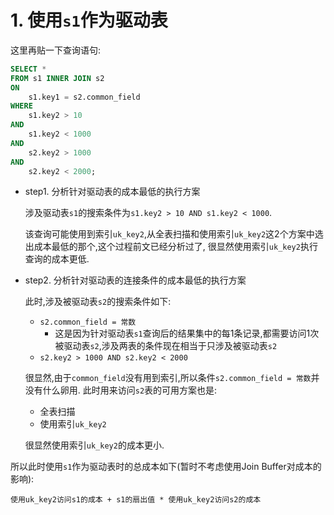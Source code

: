 # 1. 使用`s1`作为驱动表

这里再贴一下查询语句:

```sql
SELECT *
FROM s1 INNER JOIN s2 
ON
    s1.key1 = s2.common_field 
WHERE
    s1.key2 > 10
AND
    s1.key2 < 1000
AND
    s2.key2 > 1000
AND
    s2.key2 < 2000;
```

- step1. 分析针对驱动表的成本最低的执行方案

    涉及驱动表`s1`的搜索条件为`s1.key2 > 10 AND s1.key2 < 1000`.
    
    该查询可能使用到索引`uk_key2`,从全表扫描和使用索引`uk_key2`这2个方案中选出成本最低的那个,这个过程前文已经分析过了,
    很显然使用索引`uk_key2`执行查询的成本更低.

- step2. 分析针对驱动表的连接条件的成本最低的执行方案

    此时,涉及被驱动表`s2`的搜索条件如下:

    - `s2.common_field = 常数`
      - 这是因为针对驱动表`s1`查询后的结果集中的每1条记录,都需要访问1次被驱动表`s2`,涉及两表的条件现在相当于只涉及被驱动表`s2`
    - `s2.key2 > 1000 AND s2.key2 < 2000`

    很显然,由于`common_field`没有用到索引,所以条件`s2.common_field = 常数`并没有什么卵用.
    此时用来访问`s2`表的可用方案也是:

    - 全表扫描
    - 使用索引`uk_key2`

    很显然使用索引`uk_key2`的成本更小.

所以此时使用`s1`作为驱动表时的总成本如下(暂时不考虑使用Join Buffer对成本的影响):

```
使用uk_key2访问s1的成本 + s1的扇出值 * 使用uk_key2访问s2的成本
```